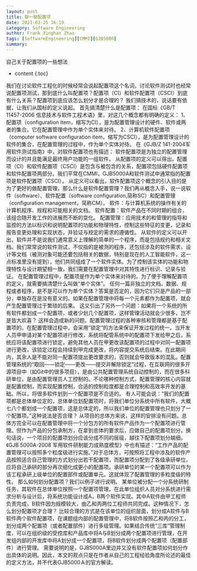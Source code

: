 ```yaml
---
layout: post
title: 聊一聊配置项
date: 2021-03-25 16:19
category: Software Engineering
author: Frank Xinghan Zhao
tags: [SoftwareEngineering][CMMI][GJB5000]
summary: 
---
```


自己关于配置项的一些想法

* content
{:toc}






我们在讨论软件工程化的时候经常会说起配置项这个名词，讨论软件测试时也经常说配置项测试，那到底什么叫配置项？配置项（CI）和软件配置项（CSCI）到底有什么关系？配置项到底应该怎么划分才是合理的？
我们搞技术的，说话要有依据，让我们从国标的定义说起。
首先搞清楚什么是配置项：
在国标《GB/T 11457-2006 信息技术与软件工程术语》里，对这几个概念都有明确的定义：
1、配置项（configuration item，缩写为CI），是为配置管理设计的硬件、软件或两者的集合。它在配置管理中作为单个实体来对待。
2、计算机软件配置项（computer software configuration item，缩写为CSCI），是为配置管理设计的软件的集合，在配置管理的过程中，作为单个实体对待。
在《GJB/Z 141-2004军用软件测试指南》中，对软件配置项也有描述：
软件配置项是为独立的配置管理而设计的并且能满足最终用户功能的一组软件。
从配置项的定义可以得出，配置项（CI）和软件配置项（CSCI）是包含与被包含的关系，配置项包括硬件配置项和软件配置项两部分。我们平常在CMMI，GJB5000A和软件测试中通常指的配置项是软件配置项（CSCI）。
从定义可以看出，软件配置项这个概念的引入目的是为了更好的做配置管理，那么什么是软件配置管理？我们再从概念入手，说一说软件（software）、软件配置（software configuration,简称SC）和配置管理（configuration management，简称CM）。
软件：与计算机系统的操作有关的计算机程序、规程和可能相关的文档。
软件配置：软件产品在不同时期的组合，该组合随开发工作的进展而不断的变化。
配置管理：应用技术的和管理的指导和监控的方法以标识和说明配置项的功能和物理特性，控制这些特征的变更，记录和报告变更处理和实现状态，并验证与规定的需求的遵循性。
从软件的定义可以开出，软件并不是说我们通常意义上理解的简单的一个程序，而是包括规约和相关文档。我们常常说的软件测试，不仅指的是被测的程序，还包括涉及的软件需求，设计等文档（被测对象可能还要包括相关的数据，特别是现在的人工智能软件，这一点标准里没有提到），他们共同组成了一个软件实体。为了控制该实体的功能和物理特性与设计期望相一致，我们需要在配置管理中对其特性进行标识、记录与验证。
在配置管理过程中，配置项是作为单个实体来对待的。为了便于理解配置项的定义，就需要搞清楚什么叫做“单个实体”。
任何一篇非独立的文档、数据、规程或者程序，是不是可以作为单个实体？答案是否定的，因为它们只是产品的一部分，单独存在是没有意义的。如果在配置管理中将每一个元素都作为配置项，就会产生配置管理过于繁琐的后果。
这又引出了另外一个问题：如果将一个系统的所有软件都划成一个配置项，或者少划几个配置项，这样管理活动就会少很多，岂不是皆大欢喜？
这样会造成新的问题。配置管理过程的各种审核和管理都是基于配置项的。在配置管理过程中，会采用“锁定”的方法来保证开发过程的统一。当开发人员甲申请对某个配置项进行修改，系统将配管系统中的配置项下发给甲之后，系统应将该配置项进行锁定，避免其他人员在甲更改该配置项的过程中对同一配置项进行更改，该锁定过程会持续到甲完成更改，将内容提交系统后结束。在此期间内，其余人是不能对同一配置项提出更改要求的，否则就会导致版本的混乱。配置管理系统的“取回——锁定——更改——提交并解除锁定”过程，在互联网的很多开源项目中（如Git中的很多项目），是由公共配置管理系统自动控制的，而在很多科研单位，是由配置管理员人工控制的。不论哪种控制方式，配置管理的核心内容就是配置控制，而实现配置控制，合适的控制粒度都是合理控制和高效率开发的基础。所以，将很多软件划到一个配置项是不合适的。
有人可能会说：“我们的配置项都是总体单位定的，总体单位划配置项时，将我们单位分系统中所有软件，大概七八个都划成一个配置项，这是总体定的，所以我们单位的配置管理也只划分了一个配置项。”这种说法是否合理？
从项目的总体方来说，这样的安排没有问题。总体方完全可以在配置管理中将一个分包方的所有软件产品作为一个配置项进行管理。但作为产品的分包承制方，在拿到总体的要求后，应做自己的配置项划分。换句话说，一个项目的配置项划分应该分成不同的层级，越往下配置项划分越细。《GJB 5000A-2008 军用软件研制能力成熟度模型》中也有描述：“工作产品的配置管理可以按照多个粒度级进行实施。”对于总体方，可按照将工程中涉及的软件产品按照适合自己管理的方式划分出若干配置项，而配置项分配到了各级承研单位，应将自己承研的部分再次细化成更小的配置项。承研单位的某一个配置项可以作为该工程承研上级单位的配置部件或配置单元。这就体现了配置管理的多粒度级的特性。
那么如何划分配置项？我们以例子进行说明。
某单位被分配一个分系统研制任务，其软件在总体单位按照一个配置项管理。在此单位组织人员对分系统进行需求分析与设计后，将系统功能设计成A，B两个软件实现。其中A软件由甲工程师负责完成，B软件因为规模较大，由乙和丙两位工程师共同完成。这种情况下，怎么划分配置项才合理？
比较合理的方式是在该单位的组织层面，划分成A软件与B软件两个软件配置项，在课题组内部的配置管理中，将B软件按照乙和丙的分工，划分成两个配置项（或者配置部件）进行多级管理。如果结合传统“三库”管理制度，可以在组织级的受控库和产品库中将A与B划分成两个配置项进行管理，在开发组内部的开发库中将A划分成一个配置项，将B软件划分成两个配置项（配置部件）进行管理。
需要说明的是，GJB5000A里边并又没有软件配置项如何划分作出具体的说明。因此，本文的观点只是在作者从自己的工程经验角度所论述的最佳的定义方法，并不代表GJB5000Ａ的官方解读。

